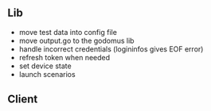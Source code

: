 ## Lib
- move test data into config file
- move output.go to the godomus lib
- handle incorrect credentials (logininfos gives EOF error)
- refresh token when needed
- set device state
- launch scenarios

## Client
